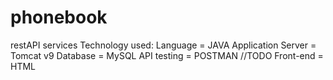 # phonebook
restAPI services
Technology used:
Language = JAVA
Application Server = Tomcat v9
Database = MySQL
API testing = POSTMAN
//TODO
Front-end = HTML
